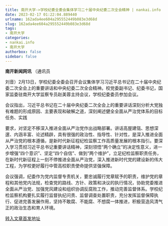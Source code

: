 ```yaml
---
title: 南开大学->学校纪委全委会集体学习二十届中央纪委二次全会精神 | nankai.info
date: 2023-02-17 01:22:04.889440
urlname: 162ada4ee604a295552449b083e3d68d
slug: 162ada4ee604a295552449b083e3d68d
tags: 
- 南开大学
categories:
- nankai.info
- 南开大学
authorbox: false
sidebar: false
---
```

**南开新闻网讯** （通讯员

刘音）2月13日，学校纪委全委会召开会议集体学习习近平总书记在二十届中央纪委二次全会上的重要讲话和中央纪委二次全会精神。校党委副书记、纪委书记，国家监委驻南开大学监察专员赵美蓉主持会议，学校纪委委员参加会议。

会议指出，习近平总书记在二十届中央纪委二次全会上的重要讲话深刻分析大党独有难题的形成原因、主要表现和破解之道，深刻阐述健全全面从严治党体系的目标任务、实践
<!--more-->
要求，对坚定不移深入推进全面从严治党作出战略部署。讲话高屋建瓴、思想深邃、内涵丰富、论述精辟，具有很强的政治性、指导性、针对性，是深入推进全面从严治党的根本遵循，是新时代新征程纪检监察工作高质量发展的根本指引。要深入学习贯彻习近平总书记重要讲话精神，深刻领悟“两个确立”的决定性意义，进一步增强“四个意识”、坚定“四个自信”、做到“两个维护”，立足纪检监察职责任务，在新时代新征程上一刻不停推进全面从严治党，深入推进新时代党的建设新的伟大工程，为学校更好履行中管高校职责使命提供坚强保障。

会议强调，纪委作为党内监督专责机关，要忠诚履行党章赋予的职责，维护党的章程和其他党内法规，检查党的路线、方针、政策和决议的执行情况，协助党委推进全面从严治党、加强党风建设和组织协调反腐败工作，推动完善监督体系。学校纪检监察机构要扎实履行监督执纪问责、监督调查处置职责，充分发挥监督保障执行、促进完善发展作用，坚持不敢腐、不能腐、不想腐一体推进，积极营造风清气正的政治生态和育人环境。



[转入文章首发地址](http://news.nankai.edu.cn/ywsd/system/2023/02/13/030054382.shtml)